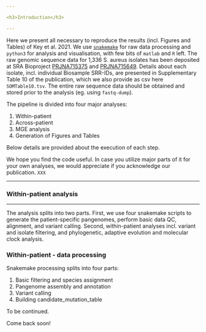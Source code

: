 ```yaml
---

<h3>Introduction</h3>  

---  
```


Here we present all necessary to reproduce the results (incl. Figures and Tables) of Key et al. 2021. We use [`snakemake`](https://snakemake.readthedocs.io/en/stable/) for raw data processing and `python3` for analysis and visualisation, with few bits of `matlab` and `R` left. The raw genomic sequence data for 1,336 S. aureus isolates has been deposited at SRA Bioproject [PRJNA715375](https://www.ncbi.nlm.nih.gov/bioproject/PRJNA715375/) and [PRJNA715649](https://www.ncbi.nlm.nih.gov/bioproject/PRJNA715649/). Details about each isolate, incl. individual Biosample SRR-IDs, are presented in Supplementary Table 10 of the publication, which we also provide as csv here `SOMTable10.tsv`. The entire raw sequence data should be obtained and stored prior to the analysis (eg.  using `fastq-dump`).

The pipeline is divided into four major analyses:
1. Within-patient
2. Across-patient
3. MGE analysis
4. Generation of Figures and Tables

Below details are provided about the execution of each step.

We hope you find the code useful. In case you utilize major parts of it for your own analyses, we would appreciate if you acknowledge our publication. `XXX`

---

<h3>Within-patient analysis</h3>  

---

The analysis splits into two parts. First, we use four snakemake scripts to generate the patient-specific pangenomes, perform basic data QC, alignment, and variant calling. Second, within-patient analyses incl. variant and isolate filtering, and phylogenetic, adaptive evolution and molecular clock analysis.

<h3>Within-patient - data processing</h3>  

Snakemake processing splits into four parts:
1. Basic filtering and species assignment
2. Pangenome assembly and annotation
3. Variant calling
4. Building candidate_mutation_table

To be continued.


Come back soon!

